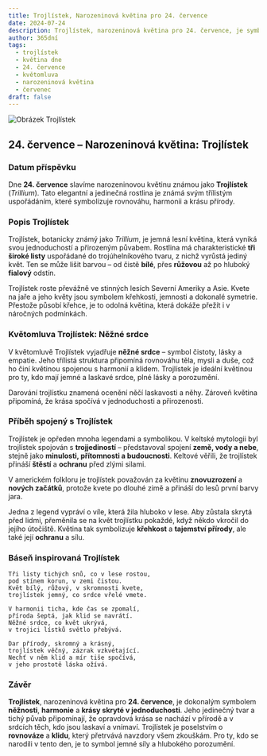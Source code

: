 ```yaml
---
title: Trojlístek, Narozeninová květina pro 24. července
date: 2024-07-24
description: Trojlístek, narozeninová květina pro 24. července, je symbolem Něžné srdce. Objevte její jedinečný význam, fascinující příběhy a poezii, která oslavuje její krásu.
author: 365dní
tags:
  - trojlístek
  - květina dne
  - 24. července
  - květomluva
  - narozeninová květina
  - červenec
draft: false
---
```


![Obrázek Trojlístek](https://cdn.pixabay.com/photo/2018/05/19/14/37/trillium-3413621_640.jpg#center)

## 24. července – Narozeninová květina: Trojlístek

### Datum příspěvku

Dne **24. července** slavíme narozeninovou květinu známou jako **Trojlístek** (_Trillium_). Tato elegantní a jedinečná rostlina je známá svým třílistým uspořádáním, které symbolizuje rovnováhu, harmonii a krásu přírody.

### Popis Trojlístek

Trojlístek, botanicky známý jako _Trillium_, je jemná lesní květina, která vyniká svou jednoduchostí a přirozeným půvabem. Rostlina má charakteristické **tři široké listy** uspořádané do trojúhelníkového tvaru, z nichž vyrůstá jediný květ. Ten se může lišit barvou – od čistě **bílé**, přes **růžovou** až po hluboký **fialový** odstín.

Trojlístek roste převážně ve stinných lesích Severní Ameriky a Asie. Kvete na jaře a jeho květy jsou symbolem křehkosti, jemnosti a dokonalé symetrie. Přestože působí křehce, je to odolná květina, která dokáže přežít i v náročných podmínkách.

### Květomluva Trojlístek: Něžné srdce

V květomluvě Trojlístek vyjadřuje **něžné srdce** – symbol čistoty, lásky a empatie. Jeho třílistá struktura připomíná rovnováhu těla, mysli a duše, což ho činí květinou spojenou s harmonií a klidem. Trojlístek je ideální květinou pro ty, kdo mají jemné a laskavé srdce, plné lásky a porozumění.

Darování trojlístku znamená ocenění něčí laskavosti a něhy. Zároveň květina připomíná, že krása spočívá v jednoduchosti a přirozenosti.

### Příběh spojený s Trojlístek

Trojlístek je opředen mnoha legendami a symbolikou. V keltské mytologii byl trojlístek spojován s **trojjediností** – představoval spojení **země, vody a nebe**, stejně jako **minulosti, přítomnosti a budoucnosti**. Keltové věřili, že trojlístek přináší **štěstí** a **ochranu** před zlými silami.

V americkém folkloru je trojlístek považován za květinu **znovuzrození** a **nových začátků**, protože kvete po dlouhé zimě a přináší do lesů první barvy jara.

Jedna z legend vypráví o víle, která žila hluboko v lese. Aby zůstala skrytá před lidmi, přeměnila se na květ trojlístku pokaždé, když někdo vkročil do jejího útočiště. Květina tak symbolizuje **křehkost** a **tajemství přírody**, ale také její **ochranu** a sílu.

### Báseň inspirovaná Trojlístek

```
Tři listy tichých snů, co v lese rostou,  
pod stínem korun, v zemi čistou.  
Květ bílý, růžový, v skromnosti kvete,  
trojlístek jemný, co srdce vřelé vmete.  

V harmonii ticha, kde čas se zpomalí,  
příroda šeptá, jak klid se navrátí.  
Něžné srdce, co květ ukrývá,  
v trojici lístků světlo přebývá.  

Dar přírody, skromný a krásný,  
trojlístek věčný, zázrak vzkvétající.  
Nechť v něm klid a mír tiše spočívá,  
v jeho prostotě láska ožívá.  
```

### Závěr

**Trojlístek**, narozeninová květina pro **24. července**, je dokonalým symbolem **něžnosti**, **harmonie** a **krásy skryté v jednoduchosti**. Jeho jedinečný tvar a tichý půvab připomínají, že opravdová krása se nachází v přírodě a v srdcích těch, kdo jsou laskaví a vnímaví. Trojlístek je poselstvím o **rovnováze** a **klidu**, který přetrvává navzdory všem zkouškám. Pro ty, kdo se narodili v tento den, je to symbol jemné síly a hlubokého porozumění.